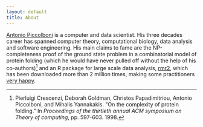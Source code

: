 ```yaml
---
layout: default
title: About
---
```



[Antonio Piccolboni](https://piccolboni.info) is a computer and data scientist. His three decades career has spanned computer theory, computational biology, data analysis and software engineering. His main claims to fame are the NP-completeness proof of the ground state problem in a combinatorial model of protein folding (which he would have never pulled off without the help of his co-authors)[^1] and an R package for large scale data analysis, [rmr2](https://github.com/RevolutionAnalytics/rmr2), which has been downloaded more than 2 million times, making some practitioners [very happy](https://groups.google.com/g/rhadoop/c/CUHaESXQJ2Y/m/fyQzMHRkfv0J).

[^1]: Pierluigi Crescenzi, Deborah Goldman, Christos Papadimitriou, Antonio Piccolboni, and Mihalis Yannakakis. "On the complexity of protein folding." In *Proceedings of the thirtieth annual ACM symposium on Theory of computing*, pp. 597-603. 1998.
